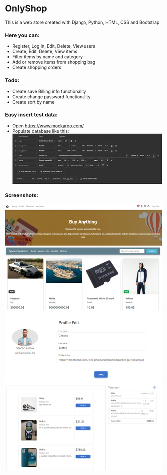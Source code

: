 # OnlyShop
This is a web store created with Django, Python, HTML, CSS and Bootstrap

### Here you can:
- Register, Log In, Edit, Delete, View users
- Create, Edit, Delete, View items
- Filter items by name and category
- Add or remove items from shopping bag
- Create shopping orders

### Todo:
- Create save Billing info functionality
- Create change password functionality
- Create sort by name


### Easy insert test data:
- Open https://www.mockaroo.com/
- Populate database like this:
![img.png](screenshots/mockaroo.jpg)

### Screenshots:
![img.png](screenshots/img.png)
![img.png](screenshots/user.png)
![img.png](screenshots/cart.png)

